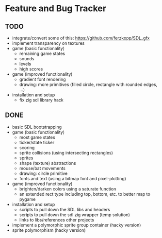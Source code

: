 # Feature and Bug Tracker

## TODO

- integrate/convert some of this: https://github.com/ferzkopp/SDL_gfx
- implement transparency on textures
- game (basic functionality)
  - remaining game states
  - sounds
  - levels
  - high scores
- game (improved functionality)
  - gradient font rendering
  - drawing: more primitives (filled circle, rectangle with rounded edges, ...)
- installation and setup
  - fix zig sdl library hack

## DONE

- basic SDL bootstrapping
- game (basic functionality)
  - most game states
  - ticker/state ticker
  - scoring
  - sprite collisions (using intersecting rectangles)
  - sprites
  - shape (texture) abstractions
  - mouse/bat movements
  - drawing: circle primitive
  - fonts and text (using a bitmap font and pixel-plotting)
- game (improved functionality)
  - brighten/darken colors using a saturate function
  - an extended rect type including top, bottom, etc. to better map to pygame
- installation and setup
  - scripts to pull down the SDL libs and headers
  - scripts to pull down the sdl zig wrapper (temp solution)
  - links to libs/references other projects
- implement a polymorphic sprite group container (hacky version)
- sprite polymorphism (hacky version)